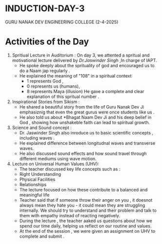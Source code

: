 # INDUCTION-DAY-3
GURU NANAK DEV ENGINEERING COLLEGE (2-4-2025)
# Activities of the Day 
1. Spritiual Lecture in Auditorium :
   On day 3, we attented a spritual and motivational lecture delivered by *Dr.Jaswinder Singh* ,In charge of IAPT.
      - He spoke deeply about the sprituality of god and encouraged us to do a Naam jap regularly .
      - He explained the meaning of "108" in a spiritual context
         - 1 represents God ,
         - 0 represents us (humans),
         - 8 represents Maya (illusion)
            He gave a complete and clear explanation of this spritual number .
  2. Inspirational Stories from Sikism :
      - He shared a beautiful story from the life of Guru Nanak Dev Ji emphasiznig that even the great gurus  were once students like us .
      - He also told us about *Bhagat Naam Dev Ji and his deep belief in God , showing how unshakeble faith can lead to spiritual growth.
  3. Science and Sound concept :
     - Dr. Jaswinder Singh also inroduce us to basic scientific concepts , including waves .
     - He explained difference between longitudnal waves and transverse waves.
     -  He also discussed sound effects and how sound travel through different mediums using wave motion.
  2. Lecture on Universal Human Values (UHV):
     - The teacher discussed key life concepts such as :
     - Right Understanding
     - Physical Facilities
     - Relationships
     - The lecture focused on how these contribute to a balanced and meaningful life
     - Teacher said that if someone throw their anger on you , it doesnot always mean they hate you - it could mean they are struggling internally.
       We should try to understand and their problem and talk to them with empathy instead of reacting negatively.
     - During the lecture , the teacher aaked us questions about how we spend our time daily, helping us reflect on our routine and values.
     - At the end of the session , we were given an assignment on UHV to complete and submit .
        






       
